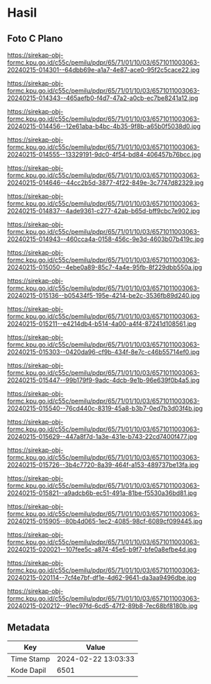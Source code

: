 # Hasil

## Foto C Plano

https://sirekap-obj-formc.kpu.go.id/c55c/pemilu/pdpr/65/71/01/10/03/6571011003063-20240215-014301--64dbb69e-a1a7-4e87-ace0-95f2c5cace22.jpg

https://sirekap-obj-formc.kpu.go.id/c55c/pemilu/pdpr/65/71/01/10/03/6571011003063-20240215-014343--465aefb0-f4d7-47a2-a0cb-ec7be8241a12.jpg

https://sirekap-obj-formc.kpu.go.id/c55c/pemilu/pdpr/65/71/01/10/03/6571011003063-20240215-014456--12e61aba-b4bc-4b35-9f8b-a65b0f5038d0.jpg

https://sirekap-obj-formc.kpu.go.id/c55c/pemilu/pdpr/65/71/01/10/03/6571011003063-20240215-014555--13329191-9dc0-4f54-bd84-406457b76bcc.jpg

https://sirekap-obj-formc.kpu.go.id/c55c/pemilu/pdpr/65/71/01/10/03/6571011003063-20240215-014646--44cc2b5d-3877-4f22-849e-3c7747d82329.jpg

https://sirekap-obj-formc.kpu.go.id/c55c/pemilu/pdpr/65/71/01/10/03/6571011003063-20240215-014837--4ade9361-c277-42ab-b65d-bff9cbc7e902.jpg

https://sirekap-obj-formc.kpu.go.id/c55c/pemilu/pdpr/65/71/01/10/03/6571011003063-20240215-014943--460cca4a-0158-456c-9e3d-4603b07b419c.jpg

https://sirekap-obj-formc.kpu.go.id/c55c/pemilu/pdpr/65/71/01/10/03/6571011003063-20240215-015050--4ebe0a89-85c7-4a4e-95fb-8f229dbb550a.jpg

https://sirekap-obj-formc.kpu.go.id/c55c/pemilu/pdpr/65/71/01/10/03/6571011003063-20240215-015136--b05434f5-195e-4214-be2c-3536fb89d240.jpg

https://sirekap-obj-formc.kpu.go.id/c55c/pemilu/pdpr/65/71/01/10/03/6571011003063-20240215-015211--e4214db4-b514-4a00-a4f4-87241d108561.jpg

https://sirekap-obj-formc.kpu.go.id/c55c/pemilu/pdpr/65/71/01/10/03/6571011003063-20240215-015303--0420da96-cf9b-434f-8e7c-c46b55714ef0.jpg

https://sirekap-obj-formc.kpu.go.id/c55c/pemilu/pdpr/65/71/01/10/03/6571011003063-20240215-015447--99b179f9-9adc-4dcb-9e1b-96e639f0b4a5.jpg

https://sirekap-obj-formc.kpu.go.id/c55c/pemilu/pdpr/65/71/01/10/03/6571011003063-20240215-015540--76cd440c-8319-45a8-b3b7-0ed7b3d03f4b.jpg

https://sirekap-obj-formc.kpu.go.id/c55c/pemilu/pdpr/65/71/01/10/03/6571011003063-20240215-015629--447a8f7d-1a3e-431e-b743-22cd7400f477.jpg

https://sirekap-obj-formc.kpu.go.id/c55c/pemilu/pdpr/65/71/01/10/03/6571011003063-20240215-015726--3b4c7720-8a39-464f-a153-489737be13fa.jpg

https://sirekap-obj-formc.kpu.go.id/c55c/pemilu/pdpr/65/71/01/10/03/6571011003063-20240215-015821--a9adcb6b-ec51-491a-81be-f5530a36bd81.jpg

https://sirekap-obj-formc.kpu.go.id/c55c/pemilu/pdpr/65/71/01/10/03/6571011003063-20240215-015905--80b4d065-1ec2-4085-98cf-6089cf099445.jpg

https://sirekap-obj-formc.kpu.go.id/c55c/pemilu/pdpr/65/71/01/10/03/6571011003063-20240215-020021--107fee5c-a874-45e5-b9f7-bfe0a8efbe4d.jpg

https://sirekap-obj-formc.kpu.go.id/c55c/pemilu/pdpr/65/71/01/10/03/6571011003063-20240215-020114--7cf4e7bf-df1e-4d62-9641-da3aa9496dbe.jpg

https://sirekap-obj-formc.kpu.go.id/c55c/pemilu/pdpr/65/71/01/10/03/6571011003063-20240215-020212--91ec97fd-6cd5-47f2-89b8-7ec68bf8180b.jpg


## Metadata

| Key        | Value               |
| ---------- | ------------------- |
| Time Stamp | 2024-02-22 13:03:33 |
| Kode Dapil | 6501                |



